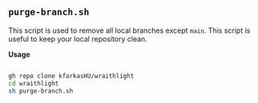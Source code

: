 ## `purge-branch.sh`
This script is used to remove all local branches except `main`.
This script is useful to keep your local repository clean.

**Usage**
```sh

gh repo clone kfarkasHU/wraithlight
cd wraithlight
sh purge-branch.sh

```
